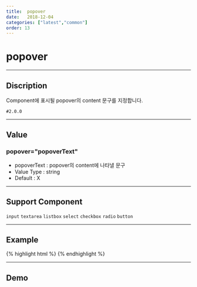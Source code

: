 ```yaml
---
title:  popover
date:   2018-12-04
categories: ["latest","common"]
order: 13
---
```


popover
===
---

## Discription
Component에 표시될 popover의 content 문구를 지정합니다.

`#2.0.0`

---

## Value

### popover="popoverText"

* popoverText : popover의 content에 나타낼 문구
* Value Type : string
* Default : X

---
## Support Component

`input` `textarea` `listbox` `select` `checkbox` `radio` `button`

---
## Example
{% highlight html %}
<sbux-input id="inputIdx" name="inputIdx" uitype="text" popover="SBUx popover"></sbux-input>
{% endhighlight %}

---
## Demo
<sbux-input id="inputIdx" name="inputIdx" uitype="text" popover="SBUx popover"></sbux-input>